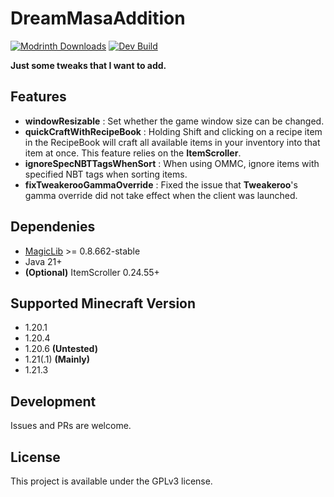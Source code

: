 # DreamMasaAddition

[![Modrinth Downloads](https://img.shields.io/modrinth/dt/dma?label=Modrinth%20Downloads&logo=Modrinth%20Downloads&style=flat-square)](https://modrinth.com/mod/dma)
[![Dev Build](https://img.shields.io/github/actions/workflow/status/Forgot-Dream/DreamMasaAddition/DevBuild.yml?label=Last%20build&style=flat-square)](https://github.com/Forgot-Dream/DreamMasaAddition/actions/workflows/DevBuild.yml)

**Just some tweaks that I want to add.**

## Features

- **windowResizable** : Set whether the game window size can be changed.
- **quickCraftWithRecipeBook** : Holding Shift and clicking on a recipe item in the RecipeBook will craft all available items in your inventory into that item at once. This feature relies on the **ItemScroller**.
- **ignoreSpecNBTTagsWhenSort** : When using OMMC, ignore items with specified NBT tags when sorting items.
- **fixTweakerooGammaOverride** : Fixed the issue that **Tweakeroo**'s gamma override did not take effect when the client was launched.

## Dependenies

- [MagicLib](https://github.com/Hendrix-Shen/MagicLib) >= 0.8.662-stable
- Java 21+
- **(Optional)** ItemScroller 0.24.55+

## Supported Minecraft Version

- 1.20.1
- 1.20.4
- 1.20.6 **(Untested)**
- 1.21(.1) **(Mainly)**
- 1.21.3

## Development

Issues and PRs are welcome.

## License
This project is available under the GPLv3 license.
